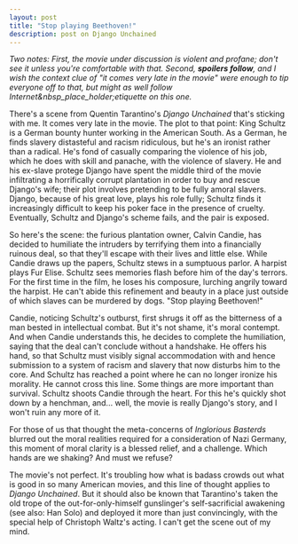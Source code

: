 ```yaml
---
layout: post
title: "Stop playing Beethoven!"
description: post on Django Unchained
---
```

_Two notes: First, the movie under discussion is violent and profane; don't
see it unless you're comfortable with that. Second, **spoilers follow**, and I
wish the context clue of "it comes very late in the movie" were enough to tip
everyone off to that, but might as well follow
Internet&nbsp_place_holder;etiquette on this one._

  
There's a scene from Quentin Tarantino's _Django
Unchained_ that's sticking with me. It comes very late in
the movie. The plot to that point: King Schultz is a German bounty hunter
working in the American South. As a German, he finds slavery distasteful and
racism ridiculous, but he's an ironist rather than a radical. He's fond of
casually comparing the violence of his job, which he does with skill and
panache, with the violence of slavery. He and his ex-slave protege Django have
spent the middle third of the movie infiltrating a horrifically corrupt
plantation in order to buy and rescue Django's wife; their plot involves
pretending to be fully amoral slavers. Django, because of his great love,
plays his role fully; Schultz finds it increasingly difficult to keep his
poker face in the presence of cruelty. Eventually, Schultz
and Django's scheme fails, and the pair is exposed.

  
So here's the scene: the furious plantation owner, Calvin Candie, has decided
to humiliate the intruders by terrifying them into a financially ruinous deal,
so that they'll escape with their lives and little else. While Candie draws up
the papers, Schultz stews in a sumptuous parlor. A harpist plays Fur Elise.
Schultz sees memories flash before him of the day's terrors. For the first
time in the film, he loses his composure, lurching angrily toward the harpist.
He can't abide this refinement and beauty in a place just outside of which
slaves can be murdered by dogs. "Stop playing Beethoven!"

  
Candie, noticing Schultz's outburst, first shrugs it off as the bitterness of
a man bested in intellectual combat. But it's not shame, it's moral contempt.
And when Candie understands this, he decides to complete the humiliation,
saying that the deal can't conclude without a handshake. He offers his hand,
so that Schultz must visibly signal accommodation with and hence submission to
a system of racism and slavery that now disturbs him to the core. And Schultz
has reached a point where he can no longer ironize his morality. He cannot
cross this line. Some things are more important than survival. Schultz shoots
Candie through the heart. For this he's quickly shot down by a henchman,
and... well, the movie is really Django's story, and I won't ruin any more of
it.

  
For those of us that thought the meta-concerns of _Inglorious
Basterds_ blurred out the moral realities required for a
consideration of Nazi Germany, this moment of moral clarity is a blessed
relief, and a challenge. Which hands are we shaking? And must we refuse?

  
The movie's not perfect. It's troubling how what is badass crowds out what is
good in so many American movies, and this line of thought applies to _Django
Unchained_. But it should also be known that Tarantino's taken the old trope
of the out-for-only-himself gunslinger's self-sacrificial awakening (see also:
Han Solo) and deployed it more than just convincingly, with the special help
of Christoph Waltz's acting. I can't get the scene out of my mind.